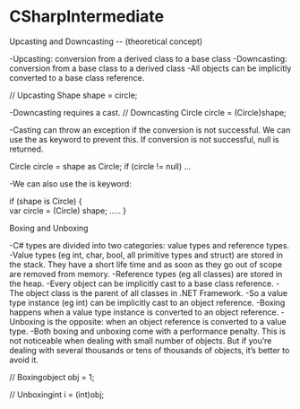 # CSharpIntermediate

Upcasting and Downcasting -- (theoretical concept)

-Upcasting: conversion from a derived class to a base class
-Downcasting: conversion from a base class to a derived class
-All objects can be implicitly converted to a base class reference. 

// Upcasting
Shape shape = circle; 

-Downcasting requires a cast.
// Downcasting
Circle circle = (Circle)shape;

-Casting can throw an exception if the conversion is not successful. We can use the as keyword to prevent this. 
If conversion is not successful, null is returned. 

Circle circle = shape as Circle;
if (circle != null) ...

-We can also use the is keyword:

if (shape is Circle)
{    
var circle = (Circle) shape;
.....
}


Boxing and Unboxing

-C# types are divided into two categories: value types and reference types.
-Value types (eg int, char, bool, all primitive types and struct) are stored in the stack. They have a short life time and as soon as they go out of scope are removed from memory.
-Reference types (eg all classes) are stored in the heap. 
-Every object can be implicitly cast to a base class reference. 
-The object class is the parent of all classes in .NET Framework.
-So a value type instance (eg int) can be implicitly cast to an object reference. 
-Boxing happens when a value type instance is converted to an object reference. 
-Unboxing is the opposite: when an object reference is converted to a value type.
-Both boxing and unboxing come with a performance penalty. This is not noticeable when dealing with small number of objects. 
But if you’re dealing with several thousands or tens of thousands of objects, it’s better to avoid it. 

// Boxingobject 
obj = 1; 

// Unboxingint 
i = (int)obj;

